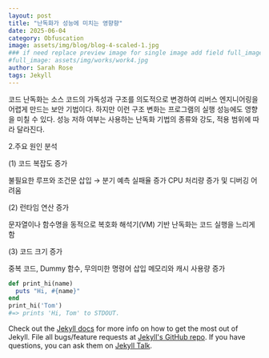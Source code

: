 ```yaml
---
layout: post
title: "난독화가 성능에 미치는 영향향"
date: 2025-06-04
category: Obfuscation
image: assets/img/blog/blog-4-scaled-1.jpg
### if need replace preview image for single image add field full_image, ex:
#full_image: assets/img/works/work4.jpg
author: Sarah Rose
tags: Jekyll
---
```


코드 난독화는 소스 코드의 가독성과 구조를 의도적으로 변경하여 리버스 엔지니어링을 어렵게 만드는 보안 기법이다. 하지만 이런 구조 변화는 프로그램의 실행 성능에도 영향을 미칠 수 있다. 성능 저하 여부는 사용하는 난독화 기법의 종류와 강도, 적용 범위에 따라 달라진다. 

2.주요 원인 분석 

(1) 코드 복잡도 증가 

불필요한 루프와 조건문 삽입 → 분기 예측 실패율 증가 
CPU 처리량 증가 및 디버깅 어려움 

(2) 런타임 연산 증가 

문자열이나 함수명을 동적으로 복호화 
해석기(VM) 기반 난독화는 코드 실행을 느리게 함 

(3) 코드 크기 증가 

중복 코드, Dummy 함수, 무의미한 명령어 삽입 
메모리와 캐시 사용량 증가 

```ruby
def print_hi(name)
  puts "Hi, #{name}"
end
print_hi('Tom')
#=> prints 'Hi, Tom' to STDOUT.
```

Check out the [Jekyll docs][jekyll-docs] for more info on how to get the most out of Jekyll. File all bugs/feature requests at [Jekyll's GitHub repo][jekyll-gh]. If you have questions, you can ask them on [Jekyll Talk][jekyll-talk].

[jekyll-docs]: http://jekyllrb.com/docs/home
[jekyll-gh]:   https://github.com/jekyll/jekyll
[jekyll-talk]: https://talk.jekyllrb.com/
